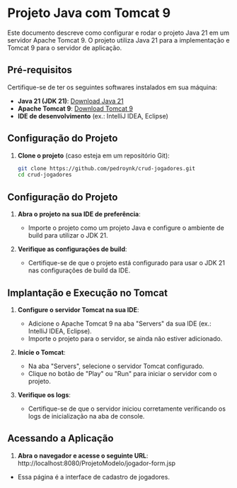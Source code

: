 # Projeto Java com Tomcat 9

Este documento descreve como configurar e rodar o projeto Java 21 em um servidor Apache Tomcat 9. O projeto utiliza Java 21 para a implementação e Tomcat 9 para o servidor de aplicação.

## Pré-requisitos

Certifique-se de ter os seguintes softwares instalados em sua máquina:

- **Java 21 (JDK 21)**: [Download Java 21](https://www.oracle.com/java/technologies/javase/jdk21-archive-downloads.html)
- **Apache Tomcat 9**: [Download Tomcat 9](https://tomcat.apache.org/download-90.cgi)
- **IDE de desenvolvimento** (ex.: IntelliJ IDEA, Eclipse)

## Configuração do Projeto

1. **Clone o projeto** (caso esteja em um repositório Git):
   ```bash
   git clone https://github.com/pedroynk/crud-jogadores.git
   cd crud-jogadores
   
## Configuração do Projeto

1. **Abra o projeto na sua IDE de preferência**:
   - Importe o projeto como um projeto Java e configure o ambiente de build para utilizar o JDK 21.

2. **Verifique as configurações de build**:
   - Certifique-se de que o projeto está configurado para usar o JDK 21 nas configurações de build da IDE.

## Implantação e Execução no Tomcat

1. **Configure o servidor Tomcat na sua IDE**:
   - Adicione o Apache Tomcat 9 na aba "Servers" da sua IDE (ex.: IntelliJ IDEA, Eclipse).
   - Importe o projeto para o servidor, se ainda não estiver adicionado.

2. **Inicie o Tomcat**:
   - Na aba "Servers", selecione o servidor Tomcat configurado.
   - Clique no botão de "Play" ou "Run" para iniciar o servidor com o projeto.

3. **Verifique os logs**:
   - Certifique-se de que o servidor iniciou corretamente verificando os logs de inicialização na aba de console.

## Acessando a Aplicação

1. **Abra o navegador e acesse o seguinte URL**: http://localhost:8080/ProjetoModelo/jogador-form.jsp
- Essa página é a interface de cadastro de jogadores.

